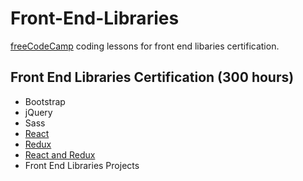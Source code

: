 # Front-End-Libraries

[freeCodeCamp](https://www.freecodecamp.org/) coding lessons for front end libaries certification.

## Front End Libraries Certification (300 hours)
- Bootstrap
- jQuery
- Sass
- [React](https://github.com/SparksCode/Front-End-Libraries/tree/master/React)
- [Redux](https://github.com/SparksCode/Front-End-Libraries/tree/master/Redux)
- [React and Redux](https://github.com/SparksCode/Front-End-Libraries/tree/master/React%20and%20Redux)
- Front End Libraries Projects
